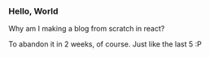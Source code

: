 ### Hello, World

Why am I making a blog from scratch in react?

To abandon it in 2 weeks, of course. Just like the last 5 :P
